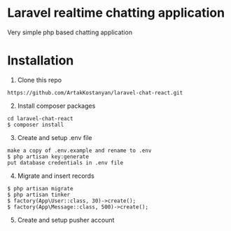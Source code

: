 # Laravel realtime chatting application

Very simple php based chatting application

# Installation
1. Clone this repo
```
https://github.com/ArtakKostanyan/laravel-chat-react.git
```

2. Install composer packages
```
cd laravel-chat-react
$ composer install
```

3. Create and setup .env file
```
make a copy of .env.example and rename to .env
$ php artisan key:generate
put database credentials in .env file
```

4. Migrate and insert records
```
$ php artisan migrate
$ php artisan tinker
$ factory(App\User::class, 30)->create();
$ factory(App\Message::class, 500)->create();
```

5. Create and setup pusher account

